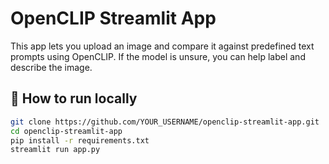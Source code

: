 # OpenCLIP Streamlit App

This app lets you upload an image and compare it against predefined text prompts using OpenCLIP. If the model is unsure, you can help label and describe the image.

## 🚀 How to run locally

```bash
git clone https://github.com/YOUR_USERNAME/openclip-streamlit-app.git
cd openclip-streamlit-app
pip install -r requirements.txt
streamlit run app.py
